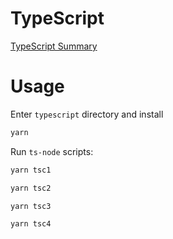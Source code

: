 # TypeScript
[TypeScript Summary](https://www.chlorine.site/posts/2022/08/22/_08-typescript.html)

# Usage

Enter `typescript` directory and install
```bash
yarn
```

Run `ts-node` scripts:
```bash
yarn tsc1

yarn tsc2

yarn tsc3

yarn tsc4
```